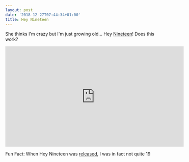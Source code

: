 ```yaml
---
layout: post
date: '2018-12-27T07:44:34+01:00'
title: Hey Nineteen
---
```

She thinks I'm crazy but I'm just growing old… Hey [Nineteen](/archives/1999/12/27/christopher-ryan-hanson/)! Does this work?

<iframe width="560" height="315" src="https://www.youtube.com/embed/5SOI_Yl_0e8" frameborder="0" allowfullscreen=""></iframe>

Fun Fact: When Hey Nineteen was [released](https://en.wikipedia.org/wiki/Hey_Nineteen), I was in fact not quite 19
